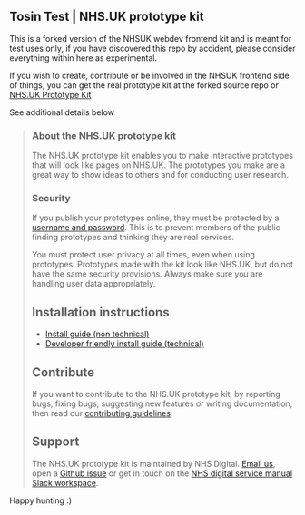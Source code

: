 ## Tosin Test | NHS.UK prototype kit

This is a forked version of the NHSUK webdev frontend kit and is meant for test uses only, if you have discovered this repo by accident, please consider everything within here as experimental.

If you wish to create, contribute or be involved in the NHSUK frontend side of things, you can get the real prototype kit at the forked source repo or [NHS.UK Prototype Kit](https://github.com/nhsuk/nhsuk-prototype-kit)

See additional details below

>### About the NHS.UK prototype kit
>
>The NHS.UK prototype kit enables you to make interactive prototypes that will look like pages on NHS.UK. The prototypes you make are a great way to show ideas to others and for conducting user research.
>
>### Security
>
>If you publish your prototypes online, they must be protected by a <a href="http://nhsuk-prototype-kit.azurewebsites.net/docs/how-tos/heroku">username and password</a>. This is to prevent members of the public finding prototypes and thinking they are real services.
>
>You must protect user privacy at all times, even when using prototypes. Prototypes made with the kit look like NHS.UK, but do not have the same security provisions. Always make sure you are handling user data appropriately.
>
> ## Installation instructions
>
>- <a href="http://nhsuk-prototype-kit.azurewebsites.net/docs/install/simple">Install guide (non technical)</a>
>- <a href="http://nhsuk-prototype-kit.azurewebsites.net/docs/install/advanced">Developer friendly install guide (technical)</a>
>
> ## Contribute
>
>If you want to contribute to the NHS.UK prototype kit, by reporting bugs, fixing bugs, suggesting new features or writing documentation, then read our [contributing guidelines](CONTRIBUTING.md).
>
>## Support
>
>The NHS.UK prototype kit is maintained by NHS Digital. [Email us](mailto:service-manual@nhs.net), open a [Github issue](https://github.com/nhsuk/nhsuk-prototype-kit/issues/new) or get in touch on the [NHS digital service manual Slack workspace](https://nhs-service-manual.slack.com/join/shared_invite/enQtNTIyOTEyNjU3NDkyLWUwOWM5MWY5MGRhYTYxZmY4ZWI0NDA1N2NhNTRiMGY3MTQxNjk5YTc3ZTAzMTA4YmE3ZDAxYmQ3MTQxNDgzOTQ).
>

Happy hunting :)